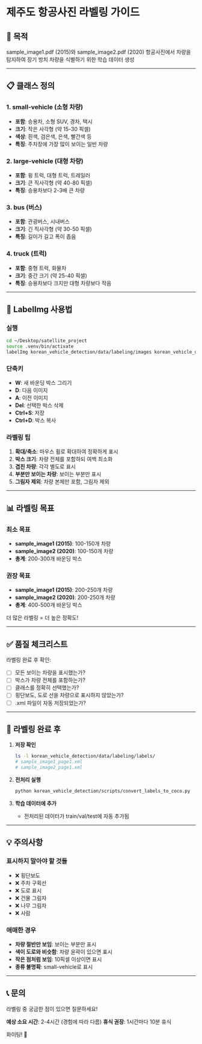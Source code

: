 # 제주도 항공사진 라벨링 가이드

## 🎯 목적
sample_image1.pdf (2015)와 sample_image2.pdf (2020) 항공사진에서 차량을 탐지하여
장기 방치 차량을 식별하기 위한 학습 데이터 생성

---

## 📋 클래스 정의

### 1. small-vehicle (소형 차량)
- **포함**: 승용차, 소형 SUV, 경차, 택시
- **크기**: 작은 사각형 (약 15-30 픽셀)
- **색상**: 흰색, 검은색, 은색, 빨간색 등
- **특징**: 주차장에 가장 많이 보이는 일반 차량

### 2. large-vehicle (대형 차량)
- **포함**: 윙 트럭, 대형 트럭, 트레일러
- **크기**: 큰 직사각형 (약 40-80 픽셀)
- **특징**: 승용차보다 2-3배 큰 차량

### 3. bus (버스)
- **포함**: 관광버스, 시내버스
- **크기**: 긴 직사각형 (약 30-50 픽셀)
- **특징**: 길이가 길고 폭이 좁음

### 4. truck (트럭)
- **포함**: 중형 트럭, 화물차
- **크기**: 중간 크기 (약 25-40 픽셀)
- **특징**: 승용차보다 크지만 대형 차량보다 작음

---

## 🔧 LabelImg 사용법

### 실행
```bash
cd ~/Desktop/satellite_project
source .venv/bin/activate
labelImg korean_vehicle_detection/data/labeling/images korean_vehicle_detection/data/labeling/classes.txt korean_vehicle_detection/data/labeling/labels
```

### 단축키
- **W**: 새 바운딩 박스 그리기
- **D**: 다음 이미지
- **A**: 이전 이미지
- **Del**: 선택한 박스 삭제
- **Ctrl+S**: 저장
- **Ctrl+D**: 박스 복사

### 라벨링 팁
1. **확대/축소**: 마우스 휠로 확대하여 정확하게 표시
2. **박스 크기**: 차량 전체를 포함하되 여백 최소화
3. **겹친 차량**: 각각 별도로 표시
4. **부분만 보이는 차량**: 보이는 부분만 표시
5. **그림자 제외**: 차량 본체만 포함, 그림자 제외

---

## 📊 라벨링 목표

### 최소 목표
- **sample_image1 (2015)**: 100-150개 차량
- **sample_image2 (2020)**: 100-150개 차량
- **총계**: 200-300개 바운딩 박스

### 권장 목표
- **sample_image1 (2015)**: 200-250개 차량
- **sample_image2 (2020)**: 200-250개 차량
- **총계**: 400-500개 바운딩 박스

더 많은 라벨링 = 더 높은 정확도!

---

## ✅ 품질 체크리스트

라벨링 완료 후 확인:
- [ ] 모든 보이는 차량을 표시했는가?
- [ ] 박스가 차량 전체를 포함하는가?
- [ ] 클래스를 정확히 선택했는가?
- [ ] 횡단보도, 도로 선을 차량으로 표시하지 않았는가?
- [ ] .xml 파일이 자동 저장되었는가?

---

## 🔄 라벨링 완료 후

1. **저장 확인**
   ```bash
   ls -l korean_vehicle_detection/data/labeling/labels/
   # sample_image1_page1.xml
   # sample_image2_page1.xml
   ```

2. **전처리 실행**
   ```bash
   python korean_vehicle_detection/scripts/convert_labels_to_coco.py
   ```

3. **학습 데이터에 추가**
   - 전처리된 데이터가 train/val/test에 자동 추가됨

---

## 💡 주의사항

### 표시하지 말아야 할 것들
- ❌ 횡단보도
- ❌ 주차 구획선
- ❌ 도로 표시
- ❌ 건물 그림자
- ❌ 나무 그림자
- ❌ 사람

### 애매한 경우
- **차량 절반만 보임**: 보이는 부분만 표시
- **색이 도로와 비슷함**: 차량 윤곽이 있으면 표시
- **작은 점처럼 보임**: 10픽셀 이상이면 표시
- **종류 불명확**: small-vehicle로 표시

---

## 📞 문의

라벨링 중 궁금한 점이 있으면 질문하세요!

**예상 소요 시간**: 2-4시간 (경험에 따라 다름)
**휴식 권장**: 1시간마다 10분 휴식

화이팅! 🚀
